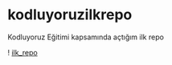# kodluyoruzilkrepo
Kodluyoruz Eğitimi kapsamında açtığım ilk repo

! [ilk_repo](https://github.com/mrtozklc/kodluyoruzilkrepo)

